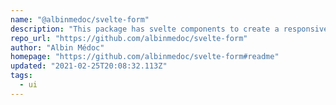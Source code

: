 ```yaml
---
name: "@albinmedoc/svelte-form"
description: "This package has svelte components to create a responsive HTML form."
repo_url: "https://github.com/albinmedoc/svelte-form"
author: "Albin Médoc"
homepage: "https://github.com/albinmedoc/svelte-form#readme"
updated: "2021-02-25T20:08:32.113Z"
tags: 
  - ui
---
```

